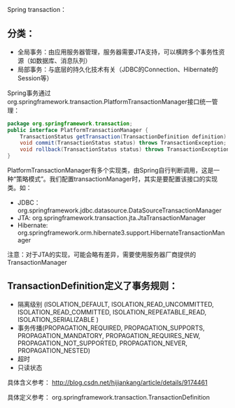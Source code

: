 Spring transaction：

## 分类：
* 全局事务：由应用服务器管理，服务器需要JTA支持，可以横跨多个事务性资源（如数据库、消息队列）
* 局部事务：与底层的持久化技术有关（JDBC的Connection、Hibernate的Session等）

Spring事务通过org.springframework.transaction.PlatformTransactionManager接口统一管理：

```java
package org.springframework.transaction;
public interface PlatformTransactionManager {
	TransactionStatus getTransaction(TransactionDefinition definition) throws TransactionException;	//获取一个新事务
	void commit(TransactionStatus status) throws TransactionException;
	void rollback(TransactionStatus status) throws TransactionException;
}
```

PlatformTransactionManager有多个实现类，由Spring自行判断调用，这是一种“策略模式”。我们配置transactionManager时，其实是要配置该接口的实现类。如：
* JDBC：org.springframework.jdbc.datasource.DataSourceTransactionManager
* JTA: org.springframework.transaction.jta.JtaTransactionManager
* Hibernate: org.springframework.orm.hibernate3.support.HibernateTransactionManager

注意：对于JTA的实现，可能会略有差异，需要使用服务器厂商提供的TransactionManager



## TransactionDefinition定义了事务规则：
* 隔离级别 (ISOLATION_DEFAULT, ISOLATION_READ_UNCOMMITTED, ISOLATION_READ_COMMITTED, ISOLATION_REPEATABLE_READ, ISOLATION_SERIALIZABLE )
* 事务传播(PROPAGATION_REQUIRED, PROPAGATION_SUPPORTS, PROPAGATION_MANDATORY, PROPAGATION_REQUIRES_NEW, PROPAGATION_NOT_SUPPORTED, PROPAGATION_NEVER, PROPAGATION_NESTED)
* 超时
* 只读状态

具体含义参考：
http://blog.csdn.net/hijiankang/article/details/9174461

具体定义参考：
org.springframework.transaction.TransactionDefinition







